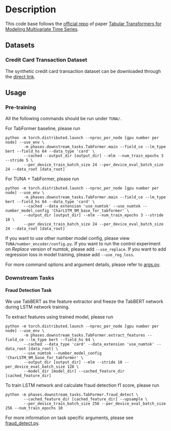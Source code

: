# Description

This code base follows the [official repo](https://github.com/IBM/TabFormer) of
paper [Tabular Transformers for Modeling Multivariate Time Series](http://arxiv.org/abs/2011.01843 ).

## Datasets

### Credit Card Transaction Dataset

The synthetic credit card transaction dataset can be downloaded through the
[direct link](https://ibm.box.com/v/tabformer-data).


## Usage

### Pre-training

All the following commands should be run under `TUNA/`.

For TabFormer baseline, please run

```shell
python -m torch.distributed.launch --nproc_per_node [gpu number per node] --use_env \
        -m phases.downstream_tasks.TabFormer.main --field_ce --lm_type bert --field_hs 64 --data_type 'card' \
        --cached --output_dir [output_dir] --mlm --num_train_epochs 3 --stride 5 \
        --per_device_train_batch_size 24 --per_device_eval_batch_size 24 --data_root [data_root]
```

For TUNA + TabFormer, please run

```shell
python -m torch.distributed.launch --nproc_per_node [gpu number per node] --use_env \
        -m phases.downstream_tasks.TabFormer.main --field_ce --lm_type bert --field_hs 64 --data_type 'card' \
        --cached --data_extension 'use_numtok' --use_numtok --number_model_config 'CharLSTM_9M_base_for_tabformer' \
        --output_dir [output_dir] --mlm --num_train_epochs 3 --stride 10 \
        --per_device_train_batch_size 24 --per_device_eval_batch_size 24 --data_root [data_root]
```

If you want to use other number model config, please view `TUNA/number_encoder/config.py`. If you want to run the
control experiment on *Replace* version of numtok, please add `--use_replace`. If you want to add regression loss in
model training, please add `--use_reg_loss`.

For more command options and argument details, please refer to [args.py](./args.py).

### Downstream Tasks

#### Fraud Detection Task

We use TabBERT as the feature extractor and freeze the TabBERT network during LSTM network training.

To extract features using trained model, please run

```shell
python -m torch.distributed.launch --nproc_per_node [gpu number per node] --use_env \
        -m phases.downstream_tasks.TabFormer.extract_features --field_ce --lm_type bert --field_hs 64 \
        --cached --data_type 'card' --data_extension 'use_numtok' --data_root [data_root] \
        --use_numtok --number_model_config 'CharLSTM_9M_base_for_tabformer' \
        --output_dir [output_dir] --mlm --stride 10 --per_device_eval_batch_size 128 \
        --model_dir [model_dir] --cached_feature_dir [cached_feature_dir]
```

To train LSTM network and calculate fraud detection f1 score, please run

```shell
python -m phases.downstream_tasks.TabFormer.fraud_detect \
        --cached_feature_dir [cached_feature_dir] --upsample \
        --per_device_train_batch_size 256 --per_device_eval_batch_size 256 --num_train_epochs 10
```

For more information on task specific arguments, please see [fraud_detect.py](./fraud_detect.py).
